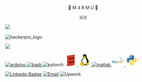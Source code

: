 
 
<p align="center"> 🍁 M 4 R M U 🍁</p>
<p align="center"> 🇲🇲 </p>


[![](https://img.shields.io/badge/M4RMU-TERMUX-lightorange?style=for-the-badge&logoColor=red&labelColor=black)](https://github.com/B4BY-DG)

              
<img src="IMG_20211229_173621.jpg" alt="hackerpro_logo" height="205" width="250"> 



[![](https://img.shields.io/badge/GitHub-B4BY_DG-pink?style=for-the-badge&logoColor=red&labelColor=blue)](https://github.com/B4BY-DG) 


<p align="left"> <a href="https://www.arduino.cc/" target="_blank"> <img src="https://cdn.worldvectorlogo.com/logos/arduino-1.svg" alt="arduino" width="40" height="40"/> </a> <a href="https://www.gnu.org/software/bash/" target="_blank"> <img src="https://www.vectorlogo.zone/logos/gnu_bash/gnu_bash-icon.svg" alt="bash" width="40" height="40"/> </a> <a 
target="_blank"> <img src="https://www.vectorlogo.zone/logos/pytorch/pytorch-icon.svg" alt="pytorch" width="40" height="40"/> </a> <a href="https://www.scala-lang.org" target="_blank"> <img src="https://raw.githubusercontent.com/devicons/devicon/master/icons/scala/scala-original.svg" alt="scala" width="40" height="40"/> </a> <a 
src="https://www.vectorlogo.zone/logos/git-scm/git-scm-icon.svg" alt="git" width="40" height="40"/> </a> <a href="https://www.linux.org/" target="_blank"> <img src="https://raw.githubusercontent.com/devicons/devicon/master/icons/linux/linux-original.svg" alt="linux" width="40" height="40"/> </a> <a 
href="https://www.mathworks.com/" target="_blank"> <img src="https://upload.wikimedia.org/wikipedia/commons/2/21/Matlab_Logo.png" alt="matlab" width="40" height="40"/> </a> <a href="https://www.mysql.com/" target="_blank"> <img src="https://raw.githubusercontent.com/devicons/devicon/master/icons/mysql/mysql-original-wordmark.svg" alt="mysql" width="40" height="40"/> </a> <a href="https://www.python.org" target="_blank"> <img src="https://raw.githubusercontent.com/devicons/devicon/master/icons/python/python-original.svg" alt="python" width="40" height="40"/> </a> 


[![Linkedin Badge](https://img.shields.io/badge/LinkedIn-0077B5?style=for-the-badge&logo=linkedin&logoColor=white)](https://www.m.facebook.com/marmu.007)
[![Email](https://img.shields.io/badge/Gmail-D14836?style=for-the-badge&logo=gmail&logoColor=white)](mailto:saad.zk.2001@gmail.com)
![Upwork](https://img.shields.io/badge/Upwork-73bb44?style=for-the-badge&logo=upwork&logoColor=white)


<!---
B4BY-DG/B4BY-DG is a ✨ special ✨ repository because its `README.md` (this file) appears on your GitHub profile.
You can click the Preview link to take a look at your changes.
--->
